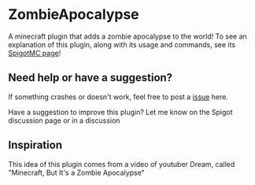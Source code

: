 # ZombieApocalypse
A minecraft plugin that adds a zombie apocalypse to the world!
To see an explanation of this plugin, along with its usage and commands, see its [SpigotMC page](https://www.spigotmc.org/resources/zombieapocalypse.82106/)!

## Need help or have a suggestion?
If something crashes or doesn't work, feel free to post a [issue](https://github.com/EricLangezaal/ZombieApocalypse/issues) here.

Have a suggestion to improve this plugin? Let me know on the Spigot discussion page or in a discussion

## Inspiration
This idea of this plugin comes from a video of youtuber Dream, called "Minecraft, But It's a Zombie Apocalypse"
